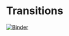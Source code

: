 # Transitions

[![Binder](http://mybinder.org/badge.svg)](http://mybinder.org:/repo/kapsarc/transitions)
